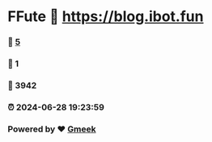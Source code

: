 # FFute :link: https://blog.ibot.fun 
### :page_facing_up: [5](https://blog.ibot.fun/tag.html) 
### :speech_balloon: 1 
### :hibiscus: 3942 
### :alarm_clock: 2024-06-28 19:23:59 
### Powered by :heart: [Gmeek](https://github.com/Meekdai/Gmeek)
